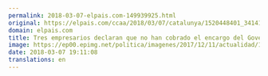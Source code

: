 ```yaml
---
permalink: 2018-03-07-elpais.com-149939925.html
original: https://elpais.com/ccaa/2018/03/07/catalunya/1520448401_341415.html#?ref=rss&format=simple&link=link
domain: elpais.com
title: Tres empresarios declaran que no han cobrado el encargo del Govern sobre la publicidad del referéndum
image: https://ep00.epimg.net/politica/imagenes/2017/12/11/actualidad/1513008684_819162_1513008923_rrss_normal.jpg
date: 2018-03-07 19:11:08
translations: en
---
```


